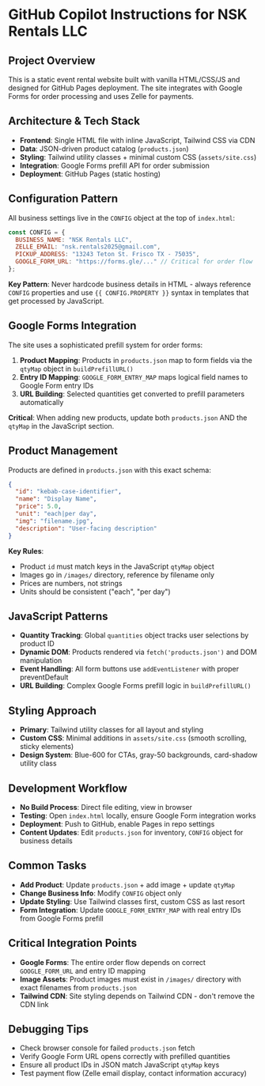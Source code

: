 # GitHub Copilot Instructions for NSK Rentals LLC

## Project Overview
This is a static event rental website built with vanilla HTML/CSS/JS and designed for GitHub Pages deployment. The site integrates with Google Forms for order processing and uses Zelle for payments.

## Architecture & Tech Stack
- **Frontend**: Single HTML file with inline JavaScript, Tailwind CSS via CDN
- **Data**: JSON-driven product catalog (`products.json`)
- **Styling**: Tailwind utility classes + minimal custom CSS (`assets/site.css`)
- **Integration**: Google Forms prefill API for order submission
- **Deployment**: GitHub Pages (static hosting)

## Configuration Pattern
All business settings live in the `CONFIG` object at the top of `index.html`:
```javascript
const CONFIG = {
  BUSINESS_NAME: "NSK Rentals LLC",
  ZELLE_EMAIL: "nsk.rentals2025@gmail.com",
  PICKUP_ADDRESS: "13243 Teton St. Frisco TX - 75035",
  GOOGLE_FORM_URL: "https://forms.gle/..." // Critical for order flow
};
```

**Key Pattern**: Never hardcode business details in HTML - always reference `CONFIG` properties and use `{{ CONFIG.PROPERTY }}` syntax in templates that get processed by JavaScript.

## Google Forms Integration
The site uses a sophisticated prefill system for order forms:

1. **Product Mapping**: Products in `products.json` map to form fields via the `qtyMap` object in `buildPrefillURL()`
2. **Entry ID Mapping**: `GOOGLE_FORM_ENTRY_MAP` maps logical field names to Google Form entry IDs
3. **URL Building**: Selected quantities get converted to prefill parameters automatically

**Critical**: When adding new products, update both `products.json` AND the `qtyMap` in the JavaScript section.

## Product Management
Products are defined in `products.json` with this exact schema:
```json
{
  "id": "kebab-case-identifier", 
  "name": "Display Name",
  "price": 5.0,
  "unit": "each|per day",
  "img": "filename.jpg",
  "description": "User-facing description"
}
```

**Key Rules**:
- Product `id` must match keys in the JavaScript `qtyMap` object
- Images go in `/images/` directory, reference by filename only
- Prices are numbers, not strings
- Units should be consistent ("each", "per day")

## JavaScript Patterns
- **Quantity Tracking**: Global `quantities` object tracks user selections by product ID
- **Dynamic DOM**: Products rendered via `fetch('products.json')` and DOM manipulation
- **Event Handling**: All form buttons use `addEventListener` with proper preventDefault
- **URL Building**: Complex Google Forms prefill logic in `buildPrefillURL()`

## Styling Approach
- **Primary**: Tailwind utility classes for all layout and styling
- **Custom CSS**: Minimal additions in `assets/site.css` (smooth scrolling, sticky elements)
- **Design System**: Blue-600 for CTAs, gray-50 backgrounds, card-shadow utility class

## Development Workflow
- **No Build Process**: Direct file editing, view in browser
- **Testing**: Open `index.html` locally, ensure Google Form integration works
- **Deployment**: Push to GitHub, enable Pages in repo settings
- **Content Updates**: Edit `products.json` for inventory, `CONFIG` object for business details

## Common Tasks
- **Add Product**: Update `products.json` + add image + update `qtyMap`
- **Change Business Info**: Modify `CONFIG` object only
- **Update Styling**: Use Tailwind classes first, custom CSS as last resort
- **Form Integration**: Update `GOOGLE_FORM_ENTRY_MAP` with real entry IDs from Google Forms prefill

## Critical Integration Points
- **Google Forms**: The entire order flow depends on correct `GOOGLE_FORM_URL` and entry ID mapping
- **Image Assets**: Product images must exist in `/images/` directory with exact filenames from `products.json`
- **Tailwind CDN**: Site styling depends on Tailwind CDN - don't remove the CDN link

## Debugging Tips
- Check browser console for failed `products.json` fetch
- Verify Google Form URL opens correctly with prefilled quantities
- Ensure all product IDs in JSON match JavaScript `qtyMap` keys
- Test payment flow (Zelle email display, contact information accuracy)